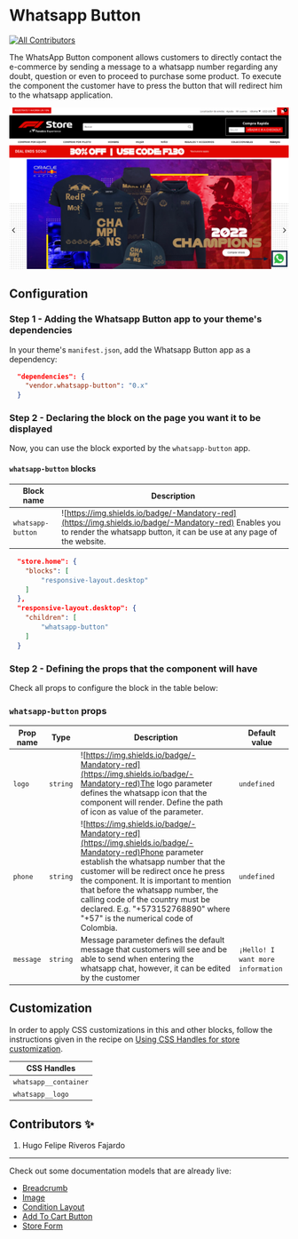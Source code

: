 # Whatsapp Button

<!-- DOCS-IGNORE:start -->
<!-- ALL-CONTRIBUTORS-BADGE:START - Do not remove or modify this section -->
[![All Contributors](https://img.shields.io/badge/all_contributors-0-orange.svg?style=flat-square)](#contributors-)
<!-- ALL-CONTRIBUTORS-BADGE:END -->
<!-- DOCS-IGNORE:end -->

The WhatsApp Button component allows customers to directly contact the e-commerce by sending a message to a whatsapp number regarding any doubt, question or even to proceed to purchase some product. To execute the component the customer have to press the button that will redirect him to the whatsapp application.

<img src="../react/assets/whatsapp-button.png" width="auto"/> 


## Configuration 

### Step 1 - Adding the Whatsapp Button app to your theme's dependencies

In your theme's `manifest.json`, add the Whatsapp Button app as a dependency:

```json
  "dependencies": {
    "vendor.whatsapp-button": "0.x"
  }
```

### Step 2 - Declaring the block on the page you want it to be displayed

Now, you can use the block exported by the `whatsapp-button` app.

#### `whatsapp-button` blocks
 Block name   | Description  |
| -------- | ------------------------ |
| `whatsapp-button`     |  ![https://img.shields.io/badge/-Mandatory-red](https://img.shields.io/badge/-Mandatory-red) Enables you to render the whatsapp button, it can be use at any page of the website.                                      

```json
  "store.home": {
    "blocks": [
        "responsive-layout.desktop"
    ]
  },
  "responsive-layout.desktop": {
    "children": [
        "whatsapp-button"
    ]
  }
```

### Step 2 - Defining the props that the component will have

Check all props to configure the block in the table below:

### `whatsapp-button` props

| Prop name    | Type            | Description    | Default value                                                                                                                               |
| ------------ | --------------- | --------------------------------------------------------------------------------------------------------------------------------------------- | ---------- | 
| `logo`      | `string`       | ![https://img.shields.io/badge/-Mandatory-red](https://img.shields.io/badge/-Mandatory-red)The logo parameter defines the whatsapp icon that the component will render. Define the path of icon as value of the parameter. | `undefined`        |
| `phone`      | `string`       | ![https://img.shields.io/badge/-Mandatory-red](https://img.shields.io/badge/-Mandatory-red)Phone parameter establish the whatsapp number that the customer will be redirect once he press the component. It is important to mention that before the whatsapp number, the calling code of the country must be declared. E.g. "+573152768890" where "+57" is the numerical code of Colombia.  | `undefined`        |
| `message`      | `string`       | Message parameter defines the default message that customers will see and be able to send when entering the whatsapp chat, however, it can be edited by the customer | `¡Hello! I want more information`        |

## Customization

In order to apply CSS customizations in this and other blocks, follow the instructions given in the recipe on [Using CSS Handles for store customization](https://vtex.io/docs/recipes/style/using-css-handles-for-store-customization).

| CSS Handles |
| ----------- | 
| `whatsapp__container` | 
| `whatsapp__logo` | 

<!-- DOCS-IGNORE:start -->

## Contributors ✨

1. Hugo Felipe Riveros Fajardo

---- 

Check out some documentation models that are already live: 
- [Breadcrumb](https://github.com/vtex-apps/breadcrumb)
- [Image](https://vtex.io/docs/components/general/vtex.store-components/image)
- [Condition Layout](https://vtex.io/docs/components/all/vtex.condition-layout@1.1.6/)
- [Add To Cart Button](https://vtex.io/docs/components/content-blocks/vtex.add-to-cart-button@0.9.0/)
- [Store Form](https://vtex.io/docs/components/all/vtex.store-form@0.3.4/)
